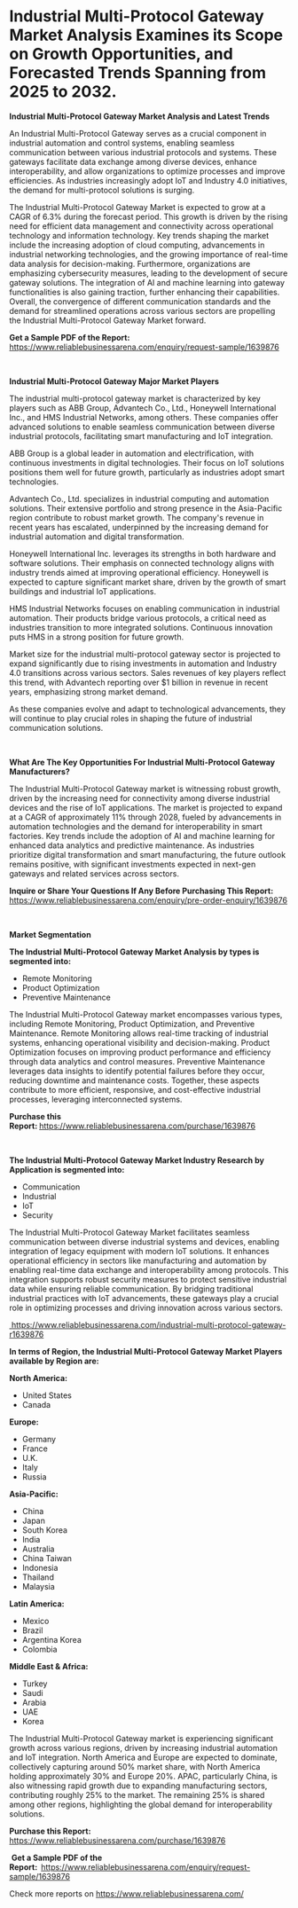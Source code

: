 <p><h1>Industrial Multi-Protocol Gateway Market Analysis Examines its Scope on Growth Opportunities, and Forecasted Trends Spanning from 2025 to 2032.</h1></p><p><strong>Industrial Multi-Protocol Gateway Market Analysis and Latest Trends</strong></p>
<p><p>An Industrial Multi-Protocol Gateway serves as a crucial component in industrial automation and control systems, enabling seamless communication between various industrial protocols and systems. These gateways facilitate data exchange among diverse devices, enhance interoperability, and allow organizations to optimize processes and improve efficiencies. As industries increasingly adopt IoT and Industry 4.0 initiatives, the demand for multi-protocol solutions is surging.</p><p>The Industrial Multi-Protocol Gateway Market is expected to grow at a CAGR of 6.3% during the forecast period. This growth is driven by the rising need for efficient data management and connectivity across operational technology and information technology. Key trends shaping the market include the increasing adoption of cloud computing, advancements in industrial networking technologies, and the growing importance of real-time data analysis for decision-making. Furthermore, organizations are emphasizing cybersecurity measures, leading to the development of secure gateway solutions. The integration of AI and machine learning into gateway functionalities is also gaining traction, further enhancing their capabilities. Overall, the convergence of different communication standards and the demand for streamlined operations across various sectors are propelling the Industrial Multi-Protocol Gateway Market forward.</p></p>
<p><strong>Get a Sample PDF of the Report:&nbsp;</strong> <a href="https://www.reliablebusinessarena.com/enquiry/request-sample/1639876?utm_campaign=2187&utm_medium=2&utm_source=Github&utm_content=ia&utm_term=08042025&utm_id=industrial-multi-protocol-gateway">https://www.reliablebusinessarena.com/enquiry/request-sample/1639876</a></p>
<p>&nbsp;</p>
<p><strong>Industrial Multi-Protocol Gateway Major Market Players</strong></p>
<p><p>The industrial multi-protocol gateway market is characterized by key players such as ABB Group, Advantech Co., Ltd., Honeywell International Inc., and HMS Industrial Networks, among others. These companies offer advanced solutions to enable seamless communication between diverse industrial protocols, facilitating smart manufacturing and IoT integration.</p><p>ABB Group is a global leader in automation and electrification, with continuous investments in digital technologies. Their focus on IoT solutions positions them well for future growth, particularly as industries adopt smart technologies.</p><p>Advantech Co., Ltd. specializes in industrial computing and automation solutions. Their extensive portfolio and strong presence in the Asia-Pacific region contribute to robust market growth. The company's revenue in recent years has escalated, underpinned by the increasing demand for industrial automation and digital transformation.</p><p>Honeywell International Inc. leverages its strengths in both hardware and software solutions. Their emphasis on connected technology aligns with industry trends aimed at improving operational efficiency. Honeywell is expected to capture significant market share, driven by the growth of smart buildings and industrial IoT applications.</p><p>HMS Industrial Networks focuses on enabling communication in industrial automation. Their products bridge various protocols, a critical need as industries transition to more integrated solutions. Continuous innovation puts HMS in a strong position for future growth.</p><p>Market size for the industrial multi-protocol gateway sector is projected to expand significantly due to rising investments in automation and Industry 4.0 transitions across various sectors. Sales revenues of key players reflect this trend, with Advantech reporting over $1 billion in revenue in recent years, emphasizing strong market demand.</p><p>As these companies evolve and adapt to technological advancements, they will continue to play crucial roles in shaping the future of industrial communication solutions.</p></p>
<p>&nbsp;</p>
<p><strong>What Are The Key Opportunities For Industrial Multi-Protocol Gateway Manufacturers?</strong></p>
<p><p>The Industrial Multi-Protocol Gateway market is witnessing robust growth, driven by the increasing need for connectivity among diverse industrial devices and the rise of IoT applications. The market is projected to expand at a CAGR of approximately 11% through 2028, fueled by advancements in automation technologies and the demand for interoperability in smart factories. Key trends include the adoption of AI and machine learning for enhanced data analytics and predictive maintenance. As industries prioritize digital transformation and smart manufacturing, the future outlook remains positive, with significant investments expected in next-gen gateways and related services across sectors.</p></p>
<p><strong>Inquire or Share Your Questions If Any Before Purchasing This Report:</strong> <a href="https://www.reliablebusinessarena.com/enquiry/pre-order-enquiry/1639876?utm_campaign=2187&utm_medium=2&utm_source=Github&utm_content=ia&utm_term=08042025&utm_id=industrial-multi-protocol-gateway">https://www.reliablebusinessarena.com/enquiry/pre-order-enquiry/1639876</a></p>
<p>&nbsp;</p>
<p><strong>Market Segmentation</strong></p>
<p><strong>The Industrial Multi-Protocol Gateway Market Analysis by types is segmented into:</strong></p>
<p><ul><li>Remote Monitoring</li><li>Product Optimization</li><li>Preventive Maintenance</li></ul></p>
<p><p>The Industrial Multi-Protocol Gateway market encompasses various types, including Remote Monitoring, Product Optimization, and Preventive Maintenance. Remote Monitoring allows real-time tracking of industrial systems, enhancing operational visibility and decision-making. Product Optimization focuses on improving product performance and efficiency through data analytics and control measures. Preventive Maintenance leverages data insights to identify potential failures before they occur, reducing downtime and maintenance costs. Together, these aspects contribute to more efficient, responsive, and cost-effective industrial processes, leveraging interconnected systems.</p></p>
<p><strong>Purchase this Report:&nbsp;</strong><a href="https://www.reliablebusinessarena.com/purchase/1639876?utm_campaign=2187&utm_medium=2&utm_source=Github&utm_content=ia&utm_term=08042025&utm_id=industrial-multi-protocol-gateway">https://www.reliablebusinessarena.com/purchase/1639876</a></p>
<p>&nbsp;</p>
<p><strong>The Industrial Multi-Protocol Gateway Market Industry Research by Application is segmented into:</strong></p>
<p><ul><li>Communication</li><li>Industrial</li><li>IoT</li><li>Security</li></ul></p>
<p><p>The Industrial Multi-Protocol Gateway Market facilitates seamless communication between diverse industrial systems and devices, enabling integration of legacy equipment with modern IoT solutions. It enhances operational efficiency in sectors like manufacturing and automation by enabling real-time data exchange and interoperability among protocols. This integration supports robust security measures to protect sensitive industrial data while ensuring reliable communication. By bridging traditional industrial practices with IoT advancements, these gateways play a crucial role in optimizing processes and driving innovation across various sectors.</p></p>
<p><a href="https://www.reliablebusinessarena.com/industrial-multi-protocol-gateway-r1639876?utm_campaign=2187&utm_medium=2&utm_source=Github&utm_content=ia&utm_term=08042025&utm_id=industrial-multi-protocol-gateway">&nbsp;https://www.reliablebusinessarena.com/industrial-multi-protocol-gateway-r1639876</a></p>
<p><strong>In terms of Region, the Industrial Multi-Protocol Gateway Market Players available by Region are:</strong></p>
<p>
    <p> <strong> North America: </strong>
        <ul>
            <li>United States</li>
            <li>Canada</li>
        </ul>
        </p> 
    <p> <strong> Europe: </strong>
        <ul>
            <li>Germany</li>
            <li>France</li>
            <li>U.K.</li>
            <li>Italy</li>
            <li>Russia</li>
        </ul>
        </p> 
    <p> <strong> Asia-Pacific: </strong>
        <ul>
            <li>China</li>
            <li>Japan</li>
            <li>South Korea</li>
            <li>India</li>
            <li>Australia</li>
            <li>China Taiwan</li>
            <li>Indonesia</li>
            <li>Thailand</li>
            <li>Malaysia</li>
        </ul>
        </p> 
    <p> <strong> Latin America: </strong>
        <ul>
            <li>Mexico</li>
            <li>Brazil</li>
            <li>Argentina Korea</li>
            <li>Colombia</li>
        </ul>
        </p> 
    <p> <strong> Middle East & Africa: </strong>
        <ul>
            <li>Turkey</li>
            <li>Saudi</li>
            <li>Arabia</li>
            <li>UAE</li>
            <li>Korea</li>
        </ul>
    </p>
    </p>
<p><p>The Industrial Multi-Protocol Gateway market is experiencing significant growth across various regions, driven by increasing industrial automation and IoT integration. North America and Europe are expected to dominate, collectively capturing around 50% market share, with North America holding approximately 30% and Europe 20%. APAC, particularly China, is also witnessing rapid growth due to expanding manufacturing sectors, contributing roughly 25% to the market. The remaining 25% is shared among other regions, highlighting the global demand for interoperability solutions.</p></p>
<p><strong>Purchase this Report: </strong><a href="https://www.reliablebusinessarena.com/purchase/1639876?utm_campaign=2187&utm_medium=2&utm_source=Github&utm_content=ia&utm_term=08042025&utm_id=industrial-multi-protocol-gateway">https://www.reliablebusinessarena.com/purchase/1639876</a></p>
<p>&nbsp;<strong>Get a Sample PDF of the Report:&nbsp;&nbsp;</strong><a href="https://www.reliablebusinessarena.com/enquiry/request-sample/1639876?utm_campaign=2187&utm_medium=2&utm_source=Github&utm_content=ia&utm_term=08042025&utm_id=industrial-multi-protocol-gateway">https://www.reliablebusinessarena.com/enquiry/request-sample/1639876</a></p>
<p><strong></strong></p>
<p>Check more reports on <a href="https://www.reliablebusinessarena.com/?utm_campaign=2187&utm_medium=2&utm_source=Github&utm_content=ia&utm_term=08042025&utm_id=industrial-multi-protocol-gateway">https://www.reliablebusinessarena.com/</a></p>